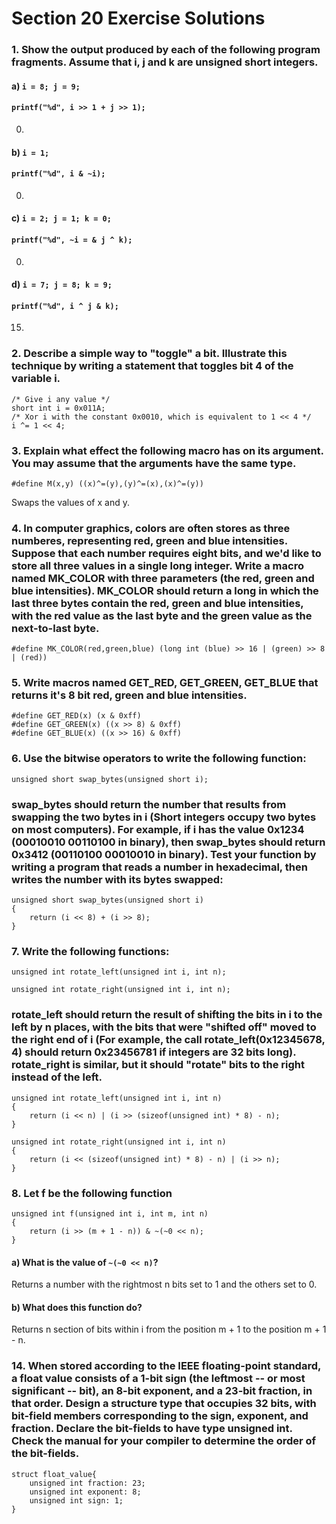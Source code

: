 # Section 20 Exercise Solutions

### 1. Show the output produced by each of the following program fragments. Assume that i, j and k are unsigned short integers.
#### a) `i = 8; j = 9;`
#### `printf("%d", i >> 1 + j >> 1);`

0.

#### b) `i = 1;`
#### `printf("%d", i & ~i);`

0.

#### c) `i = 2; j = 1; k = 0;`
#### `printf("%d", ~i = & j ^ k);`

0.

#### d) `i = 7; j = 8; k = 9;`
#### `printf("%d", i ^ j & k);`

15.

### 2. Describe a simple way to "toggle" a bit. Illustrate this technique by writing a statement that toggles bit 4 of the variable i.


    /* Give i any value */
    short int i = 0x011A;
    /* Xor i with the constant 0x0010, which is equivalent to 1 << 4 */
    i ^= 1 << 4;

### 3. Explain what effect the following macro has on its argument. You may assume that the arguments have the same type.

`#define M(x,y) ((x)^=(y),(y)^=(x),(x)^=(y))`

Swaps the values of x and y.

### 4. In computer graphics, colors are often stores as three numberes, representing red, green and blue intensities. Suppose that each number requires eight bits, and we'd like to store all three values in a single long integer. Write a macro named MK_COLOR with three parameters (the red, green and blue intensities). MK_COLOR should return a long in which the last three bytes contain the red, green and blue intensities, with the red value as the last byte and the green value as the next-to-last byte.

    #define MK_COLOR(red,green,blue) (long int (blue) >> 16 | (green) >> 8 | (red)) 

### 5. Write macros named GET_RED, GET_GREEN, GET_BLUE that returns it's 8 bit red, green and blue intensities.

    #define GET_RED(x) (x & 0xff)
    #define GET_GREEN(x) ((x >> 8) & 0xff)
    #define GET_BLUE(x) ((x >> 16) & 0xff)

### 6. Use the bitwise operators to write the following function:

`unsigned short swap_bytes(unsigned short i);`

### swap_bytes should return the number that results from swapping the two bytes in i (Short integers occupy two bytes on most computers). For example, if i has the value 0x1234 (00010010 00110100 in binary), then swap_bytes should return 0x3412 (00110100 00010010 in binary). Test your function by writing a program that reads a number in hexadecimal, then writes the number with its bytes swapped:

    unsigned short swap_bytes(unsigned short i)
    {
        return (i << 8) + (i >> 8);
    }

### 7. Write the following functions:

`unsigned int rotate_left(unsigned int i, int n);`

`unsigned int rotate_right(unsigned int i, int n);`
### rotate_left should return the result of shifting the bits in i to the left by n places, with the bits that were "shifted off" moved to the right end of i (For example, the call rotate_left(0x12345678, 4) should return 0x23456781 if integers are 32 bits long). rotate_right is similar, but it should "rotate" bits to the right instead of the left.

    unsigned int rotate_left(unsigned int i, int n)
    {
        return (i << n) | (i >> (sizeof(unsigned int) * 8) - n);
    }

    unsigned int rotate_right(unsigned int i, int n)
    {
        return (i << (sizeof(unsigned int) * 8) - n) | (i >> n);
    }

### 8. Let f be the following function

    unsigned int f(unsigned int i, int m, int n)
    {
        return (i >> (m + 1 - n)) & ~(~0 << n);
    }

#### a) What is the value of `~(~0 << n)`?

Returns a number with the rightmost n bits set to 1 and the others set to 0.

#### b) What does this function do?

Returns n section of bits within i from the position m + 1 to the position m + 1 - n.

### 14. When stored according to the IEEE floating-point standard, a float value consists of a 1-bit sign (the leftmost -- or most significant -- bit), an 8-bit exponent, and a 23-bit fraction, in that order. Design a structure type that occupies 32 bits, with bit-field members corresponding to the sign, exponent, and fraction. Declare the bit-fields to have type unsigned int. Check the manual for your compiler to determine the order of the bit-fields.

    struct float_value{
        unsigned int fraction: 23;
        unsigned int exponent: 8;
        unsigned int sign: 1;        
    }


